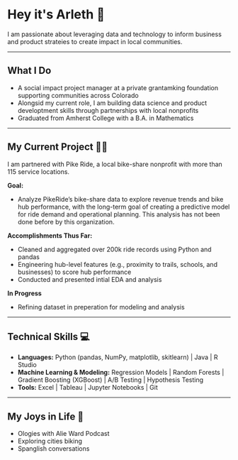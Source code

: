# Hey it's Arleth 🤙
I am passionate about leveraging data and technology to inform business and product strateies to create impact in local communities.

---
## What I Do
- A social impact project manager at a private grantamking foundation supporting communities across Colorado
- Alongsid my current role, I am building data science and product developtment skills through partnerships with local nonprofits
- Graduated from Amherst College with a B.A. in Mathematics
  
---
## My Current Project 🚵‍♀️
I am partnered with Pike Ride, a local bike-share nonprofit with more than 115 service locations.

**Goal:** 
- Analyze PikeRide’s bike-share data to explore revenue trends and bike hub performance, with the long-term goal of creating a predictive model for ride demand and operational planning. This analysis has not been done before by this organization.  

**Accomplishments Thus Far:**  
- Cleaned and aggregated over 200k ride records using Python and pandas  
- Engineering hub-level features (e.g., proximity to trails, schools, and businesses) to score hub performance  
- Conducted and presented intial EDA and analysis 

**In Progress** 
- Refining dataset in preperation for modeling and analysis

---
## Technical Skills  💻 
- **Languages:** Python (pandas, NumPy, matplotlib, skitlearn) |  Java | R Studio
- **Machine Learning & Modeling:** Regression Models | Random Forests |  Gradient Boosting (XGBoost) | A/B Testing | Hypothesis Testing
- **Tools:** Excel | Tableau | Jupyter Notebooks | Git

---  
## My Joys in Life 🌱
- Ologies with Alie Ward Podcast
- Exploring cities biking
- Spanglish conversations


<!--
**ArlethRodriguesz/ArlethRodriguesz** is a ✨ _special_ ✨ repository because its `README.md` (this file) appears on your GitHub profile.

Here are some ideas to get you started:

- 🔭 I’m currently working on ...
- 🌱 I’m currently learning ...
- 👯 I’m looking to collaborate on ...
- 🤔 I’m looking for help with ...
- 💬 Ask me about ...
- 📫 How to reach me: ...
- ⚡ Fun fact: ...
-->
